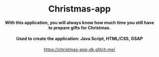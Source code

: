 <div align="center">
<h1>Christmas-app</h1>
<h4>With this application, you will always know how much time you still have to prepare gifts for Christmas.</h4>
<h4>Used to create the application: Java Script, HTML/CSS, GSAP</h4>
<a href="https://christmas-app-dk.glitch.me/" target="_blank">https://christmas-app-dk.glitch.me/</a>
  
</div> 
